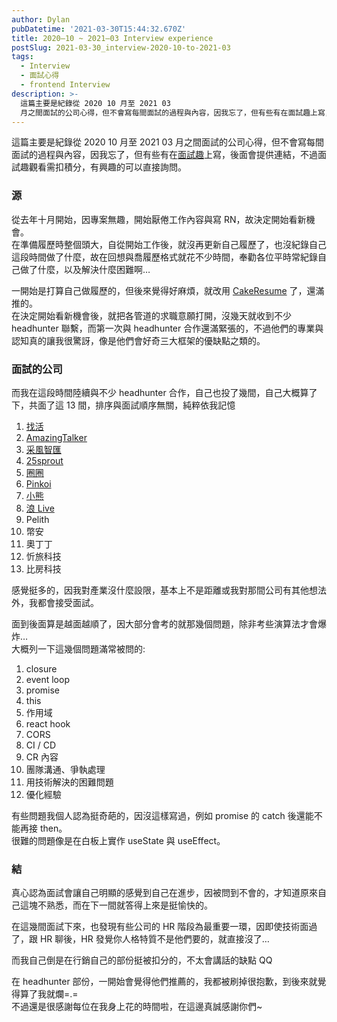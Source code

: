 ```yaml
---
author: Dylan
pubDatetime: '2021-03-30T15:44:32.670Z'
title: 2020–10 ~ 2021–03 Interview experience
postSlug: 2021-03-30_interview-2020-10-to-2021-03
tags:
  - Interview
  - 面試心得
  - frontend Interview
description: >-
  這篇主要是紀錄從 2020 10 月至 2021 03
  月之間面試的公司心得，但不會寫每間面試的過程與內容，因我忘了，但有些有在面試趣上寫，後面會提供連結，不過面試趣觀看需扣積分，有興趣的可以直接詢問。
---
```


這篇主要是紀錄從 2020 10 月至 2021 03 月之間面試的公司心得，但不會寫每間面試的過程與內容，因我忘了，但有些有在[面試趣](https://interview.tw/)上寫，後面會提供連結，不過面試趣觀看需扣積分，有興趣的可以直接詢問。

### 源

從去年十月開始，因專案無趣，開始厭倦工作內容與寫 RN，故決定開始看新機會。  
在準備履歷時整個頭大，自從開始工作後，就沒再更新自己履歷了，也沒紀錄自己這段時間做了什麼，故在回想與喬履歷格式就花不少時間，奉勸各位平時常紀錄自己做了什麼，以及解決什麼困難啊…

一開始是打算自己做履歷的，但後來覺得好麻煩，就改用 [CakeResume](https://www.cakeresume.com/dashboard) 了，還滿推的。  
在決定開始看新機會後，就把各管道的求職意願打開，沒幾天就收到不少 headhunter 聯繫，而第一次與 headhunter 合作還滿緊張的，不過他們的專業與認知真的讓我很驚訝，像是他們會好奇三大框架的優缺點之類的。

### 面試的公司

而我在這段時間陸續與不少 headhunter 合作，自己也投了幾間，自己大概算了下，共面了這 13 間，排序與面試順序無關，純粹依我記憶

1.  [找活](https://interview.tw/i/5fabfeab4cadeb6fec3bf9ae)
2.  [AmazingTalker](https://interview.tw/i/5fac06771cf44163716513ca)
3.  [采風智匯](https://interview.tw/i/603e4e849b1fba57b0489f42)
4.  [25sprout](https://interview.tw/i/603f952950a6fa66d1446ef0)
5.  [圈圈](https://interview.tw/i/604e22691f7c166e6664d662)
6.  [Pinkoi](https://interview.tw/i/604f70f56ef58a407c485f73)
7.  [小熊](https://interview.tw/i/6057432d26882056c6113ade)
8.  [浪 Live](https://interview.tw/i/6058a778e6a3c028fc51215d)
9.  Pelith
10.  幣安
11.  奧丁丁
12.  忻旅科技
13.  比房科技

感覺挺多的，因我對產業沒什麼設限，基本上不是距離或我對那間公司有其他想法外，我都會接受面試。

面到後面算是越面越順了，因大部分會考的就那幾個問題，除非考些演算法才會爆炸…  
大概列一下這幾個問題滿常被問的:

1.  closure
2.  event loop
3.  promise
4.  this
5.  作用域
6.  react hook
7.  CORS
8.  CI / CD
9.  CR 內容
10.  團隊溝通、爭執處理
11.  用技術解決的困難問題
12.  優化經驗

有些問題我個人認為挺奇葩的，因沒這樣寫過，例如 promise 的 catch 後還能不能再接 then。  
很難的問題像是在白板上實作 useState 與 useEffect。

### 結

真心認為面試會讓自己明顯的感覺到自己在進步，因被問到不會的，才知道原來自己這塊不熟悉，而在下一間就答得上來是挺愉快的。

在這幾間面試下來，也發現有些公司的 HR 階段為最重要一環，因即使技術面過了，跟 HR 聊後，HR 發覺你人格特質不是他們要的，就直接沒了…

而我自己倒是在行銷自己的部份挺被扣分的，不太會講話的缺點 QQ

在 headhunter 部份，一開始會覺得他們推薦的，我都被刷掉很抱歉，到後來就覺得算了我就爛=.=  
不過還是很感謝每位在我身上花的時間啦，在這邊真誠感謝你們~